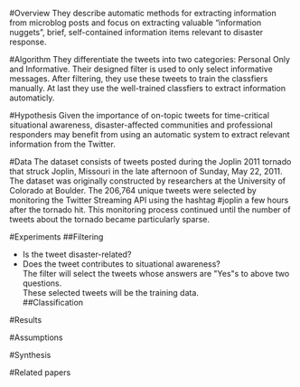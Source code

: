 #Overview
They describe automatic methods for extracting information from microblog posts and focus on extracting valuable “information nuggets”, brief, self-contained information items relevant to disaster response.

#Algorithm
They differentiate the tweets into two categories: Personal Only and Informative. Their designed filter is used to only select informative messages. After filtering, they use these tweets to train the classfiers manually. At last they use the well-trained classfiers to extract information automaticly.


#Hypothesis
Given the importance of on-topic tweets for time-critical situational awareness, disaster-affected communities and professional responders may benefit from using an automatic system to extract relevant information from the Twitter.


#Data
The dataset consists of tweets posted during the Joplin 2011 tornado that struck Joplin, Missouri in the late afternoon of Sunday, May 22, 2011. The dataset was originally constructed by researchers at the University of Colorado at Boulder. The 206,764 unique tweets were selected by monitoring the Twitter Streaming API using the hashtag #joplin a few hours after the tornado hit. This monitoring process continued until the number of tweets about the tornado became particularly sparse.


#Experiments
##Filtering
* Is the tweet disaster-related?
* Does the tweet contributes to situational awareness?           
The filter will select the tweets whose answers are "Yes"s to above two questions.      
These selected tweets will be the training data.      
##Classification


#Results



#Assumptions



#Synthesis



#Related papers
